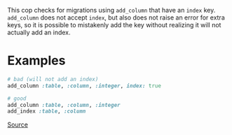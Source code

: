 
This cop checks for migrations using `add_column` that have an `index`
key. `add_column` does not accept `index`, but also does not raise an
error for extra keys, so it is possible to mistakenly add the key without
realizing it will not actually add an index.

# Examples

```ruby
# bad (will not add an index)
add_column :table, :column, :integer, index: true

# good
add_column :table, :column, :integer
add_index :table, :column
```

[Source](http://www.rubydoc.info/gems/rubocop/RuboCop/Cop/Rails/AddColumnIndex)
